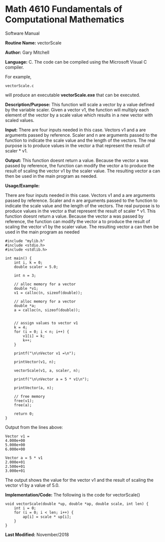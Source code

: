 # Math 4610 Fundamentals of Computational Mathematics
Software Manual

**Routine Name:**           vectorScale

**Author:** Gary Mitchell

**Language:** C. The code can be compiled using the Microsoft Visual C compiler.

For example,

    vectorScale.c

will produce an executable **vectorScale.exe** that can be executed.

**Description/Purpose:** This function will scale a vector by a value defined by the variable scaler. Given a vector v1, the function will multiply each element of the vector by a scale value which results in a new vector with scaled values. 

**Input:** There are four inputs needed in this case. Vectors v1 and a are arguments passed by reference. Scaler and n are arguments passed to the function to indicate the scale value and the length of the vectors. The real purpose is to produce values in the vector a that represent the result of scaler * v1.

**Output:** This function doesnt return a value. Because the vector a was passed by reference, the function can modify the vector a to produce the result of scaling the vector v1 by the scaler value. The resulting vector a can then be used in the main program as needed.

**Usage/Example:**

There are four inputs needed in this case. Vectors v1 and a are arguments passed by reference. Scaler and n are arguments passed to the function to indicate the scale value and the length of the vectors. The real purpose is to produce values in the vector a that represent the result of scaler * v1. This function doesnt return a value. Because the vector a was passed by reference, the function can modify the vector a to produce the result of scaling the vector v1 by the scaler value. The resulting vector a can then be used in the main program as needed

    #include "mylib.h"
    #include <stdio.h>
    #include <stdlib.h>

    int main() {
        int i, k = 0;
        double scaler = 5.0;

        int n = 3;

        // alloc memory for a vector
        double *v1;
        v1 = calloc(n, sizeof(double));

        // alloc memory for a vector
        double *a;
        a = calloc(n, sizeof(double));


        // assign values to vector v1
        k = 4;
        for (i = 0; i < n; i++) {
            v1[i] = k;
            k++;
        }

        printf("\n\nVector v1 =\n");

        printVector(v1, n);

        vectorScale(v1, a, scaler, n);

        printf("\n\nVector a = 5 * v1\n");

        printVector(a, n);

        // free memory
        free(v1);
        free(a);

        return 0;
    }

Output from the lines above:

    Vector v1 =
    4.000e+00
    5.000e+00
    6.000e+00

    Vector a = 5 * v1
    2.000e+01
    2.500e+01
    3.000e+01

The output shows the value for the vector v1 and the result of scaling the vector v1 by a value of 5.0.

**Implementation/Code:** The following is the code for vectorScale()

    void vectorScale(double *up, double *ap, double scale, int len) {
        int i = 0;
        for (i = 0; i < len; i++) {
            ap[i] = scale * up[i];
        }
    }

**Last Modified:** November/2018
